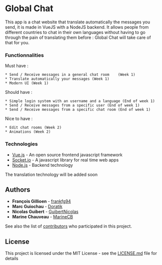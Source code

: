# Global Chat

This app is a chat website that translate automatically the messages you send, it is made in VueJS with a NodeJS backend. 
It allows people from different countries to chat in their own languages without having to go through the pain of translating them before : Global Chat will take care of that for you.


### Functionnalities 
Must have : 

	* Send / Receive messages in a general chat room	(Week 1)
	* Translate automatically your messages (Week 1)
	* Modern UI (Week 1)

Should have : 
	
	* Simple login system with an username and a language (End of week 1)
	* Send / Receive messages from a specific user (End of week 1)
	* Send / Receive messages from a specific chat room (End of week 1)

Nice to have : 

	* Edit chat rooms (Week 2)
	* Animations (Week 2)

### Technologies 

* [Vue.js](https://vuejs.org/) - An open source frontend javascript framework
* [Socket.io](https://socket.io/) - A javascript library for real time web apps
* [Node.js](https://nodejs.org/en/) - Backend technology

The translation technology will be added soon 

## Authors

* **François Gillioen** - [frankfg94](https://github.com/frankfg94)
* **Marc Guiochau** - [Doratik](https://github.com/Doratik)
* **Nicolas Guibert** - [GuibertNicolas](https://github.com/GuibertNicolas)
* **Marine Chauveau** - [MarineCB](https://github.com/MarineCB)

See also the list of [contributors](https://github.com/frankfg94/globalChat/contributors) who participated in this project.

## License

This project is licensed under the MIT License - see the [LICENSE.md](LICENSE.md) file for details

